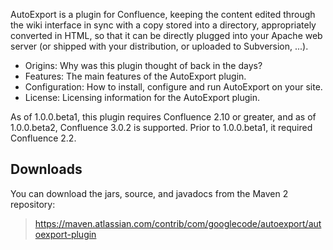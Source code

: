 AutoExport is a plugin for Confluence,  keeping the content edited through the wiki interface in sync with a copy stored into a directory, appropriately converted in HTML, so that it can be directly plugged into your Apache web server (or shipped with your distribution, or uploaded to Subversion, ...).

  * Origins: Why was this plugin thought of back in the days?
  * Features: The main features of the AutoExport plugin.
  * Configuration: How to install, configure and run AutoExport on your site.
  * License: Licensing information for the AutoExport plugin.

As of 1.0.0.beta1, this plugin requires Confluence 2.10 or greater, and as of 1.0.0.beta2, Confluence 3.0.2 is supported.  Prior to 1.0.0.beta1, it required Confluence 2.2.

## Downloads ##
You can download the jars, source, and javadocs from the Maven 2 repository:

> https://maven.atlassian.com/contrib/com/googlecode/autoexport/autoexport-plugin